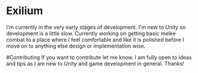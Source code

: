 # Exilium
I'm currently in the very early stages of development. I'm new to Unity so development is a little slow. Currently working on getting basic melee combat to a place where I feel comfortable and like it is polished before I move on to anything else design or implementation wise. 

#Contributing
If you want to contribute let me know. I am fully open to ideas and tips as I am new to Unity and game development in general. Thanks!
